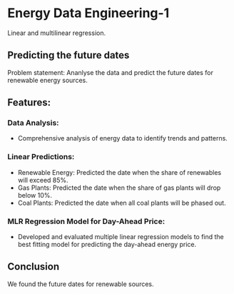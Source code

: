 # Energy Data Engineering-1
Linear and multilinear regression.

## Predicting the future dates
Problem statement: Ananlyse the data and predict the future dates for renewable energy sources.

## Features:
### Data Analysis:
- Comprehensive analysis of energy data to identify trends and patterns.

### Linear Predictions:
- Renewable Energy: Predicted the date when the share of renewables will exceed 85%.
- Gas Plants: Predicted the date when the share of gas plants will drop below 10%.
- Coal Plants: Predicted the date when all coal plants will be phased out.

### MLR Regression Model for Day-Ahead Price:
- Developed and evaluated multiple linear regression models to find the best fitting model for predicting the day-ahead energy price.

## Conclusion
We found the future dates for renewable sources.
